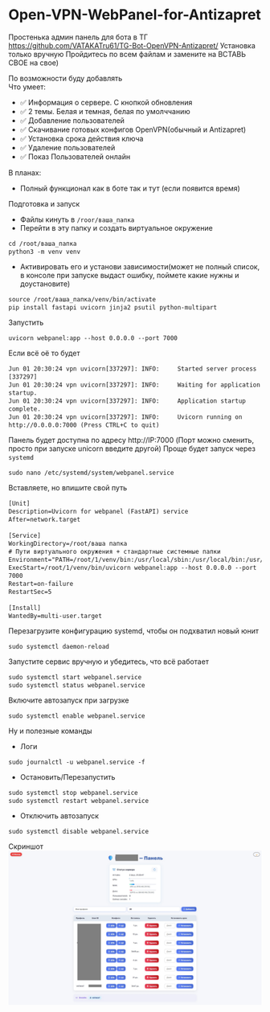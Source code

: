 # Open-VPN-WebPanel-for-Antizapret
Простенька админ панель для бота в ТГ https://github.com/VATAKATru61/TG-Bot-OpenVPN-Antizapret/
Установка только вручную
Пройдитесь по всем файлам и замените на ВСТАВЬ СВОЕ на свое)
  
  По возможности буду добавлять  
  Что умеет:
  - :white_check_mark: Информация о сервере. С кнопкой обновления  
  - :white_check_mark: 2 темы. Белая и темная, белая по умолччанию
  - :white_check_mark: Добавление пользователей
  - :white_check_mark: Скачивание готовых конфигов OpenVPN(обычный и Antizapret)
  - :white_check_mark: Установка срока действия ключа
  - :white_check_mark: Удаление пользователей
  - :white_check_mark: Показ Пользователей онлайн


  В планах:
- Полный функционал как в боте так и тут (если появится время)

Подготовка и запуск
- Файлы кинуть в ```/roor/ваша_папка```
- Перейти в эту папку и создать виртуальное окружение
```
cd /root/ваша_папка
python3 -m venv venv
```
- Активировать его и установи зависимости(может не полный список, в консоле при запуске выдаст ошибку, поймете какие нужны и доустановите)
```
source /root/ваша_папка/venv/bin/activate
pip install fastapi uvicorn jinja2 psutil python-multipart
```
Запустить 
```
uvicorn webpanel:app --host 0.0.0.0 --port 7000
```

Если всё оё то будет 
```
Jun 01 20:30:24 vpn uvicorn[337297]: INFO:     Started server process [337297]
Jun 01 20:30:24 vpn uvicorn[337297]: INFO:     Waiting for application startup.
Jun 01 20:30:24 vpn uvicorn[337297]: INFO:     Application startup complete.
Jun 01 20:30:24 vpn uvicorn[337297]: INFO:     Uvicorn running on http://0.0.0.0:7000 (Press CTRL+C to quit)
```
Панель будет доступна по адресу http://IP:7000 (Порт можно сменить, просто при запуске unicorn введите другой)
Проще будет запуск через ```systemd```
```
sudo nano /etc/systemd/system/webpanel.service
```
Вставляете, но впишите свой путь
```
[Unit]
Description=Uvicorn for webpanel (FastAPI) service
After=network.target

[Service]
WorkingDirectory=/root/ваша папка
# Пути виртуального окружения + стандартные системные папки
Environment="PATH=/root/1/venv/bin:/usr/local/sbin:/usr/local/bin:/usr/sbin:/usr/bin:/sbin:/bin"
ExecStart=/root/1/venv/bin/uvicorn webpanel:app --host 0.0.0.0 --port 7000
Restart=on-failure
RestartSec=5

[Install]
WantedBy=multi-user.target
```
Перезагрузите конфигурацию systemd, чтобы он подхватил новый юнит
```
sudo systemctl daemon-reload
```
Запустите сервис вручную и убедитесь, что всё работает
```
sudo systemctl start webpanel.service
sudo systemctl status webpanel.service
```
Включите автозапуск при загрузке
```
sudo systemctl enable webpanel.service
```
Ну и полезные команды
- Логи
```
sudo journalctl -u webpanel.service -f
```
- Остановить/Перезапустить
```
sudo systemctl stop webpanel.service
sudo systemctl restart webpanel.service
```
- Отключить автозапуск
```
sudo systemctl disable webpanel.service
```



Скриншот ![Иллюстрация к проекту](https://github.com/VATAKATru61/Open-VPN-WebPanel-for-Antizapret/blob/main/index.jpg)
